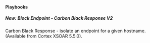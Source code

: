 
#### Playbooks
##### New: Block Endpoint - Carbon Black Response V2
Carbon Black Response - isolate an endpoint for a given hostname. (Available from Cortex XSOAR 5.5.0).
